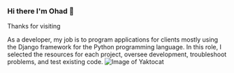 ### Hi there I'm Ohad 👋

Thanks for visiting

As a developer, my job is to program applications for clients mostly using the Django framework for the Python programming language.
In this role, I selected the resources for each project, oversee development, troubleshoot problems, and test existing code.
![Image of Yaktocat](https://octodex.github.com/images/yaktocat.png)

<!--
**ohad-G/ohad-G** is a ✨ _special_ ✨ repository because its `README.md` (this file) appears on your GitHub profile.

Here are some ideas to get you started:

- 🔭 I’m currently working on ...
- 🌱 I’m currently learning ...
- 👯 I’m looking to collaborate on ...
- 🤔 I’m looking for help with ...
- 💬 Ask me about ...
- 📫 How to reach me: ...
- 😄 Pronouns: ...
- ⚡ Fun fact: ...
-->
